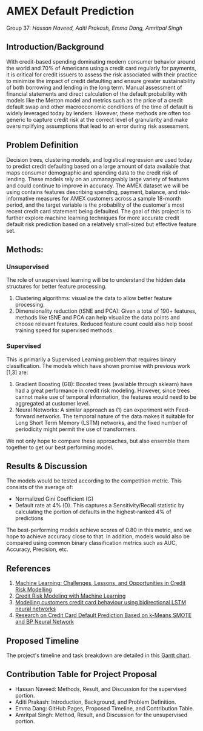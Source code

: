 # AMEX Default Prediction
Group 37: _Hassan Naveed, Aditi Prakash, Emma Dang, Amritpal Singh_

## Introduction/Background
With credit-based spending dominating modern consumer behavior around the world and 70% of Americans using a credit card regularly for payments, it is critical for credit issuers to assess the risk associated with their practice to minimize the impact of credit defaulting and ensure greater sustainability of both borrowing and lending in the long term. Manual assessment of financial statements and direct calculation of the default probability with models like the Merton model and metrics such as the price of a credit default swap and other macroeconomic conditions of the time of default is widely leveraged today by lenders. However, these methods are often too generic to capture credit risk at the correct level of granularity and make oversimplifying assumptions that lead to an error during risk assessment. 

## Problem Definition
Decision trees, clustering models, and logistical regression are used today to predict credit defaulting based on a large amount of data available that maps consumer demographic and spending data to the credit risk of lending. These models rely on an unmanageably large variety of features and could continue to improve in accuracy. The AMEX dataset we will be using contains features describing spending, payment, balance, and risk-informative measures for AMEX customers across a sample 18-month period, and the target variable is the probability of the customer's most recent credit card statement being defaulted. The goal of this project is to further explore machine learning techniques for more accurate credit default risk prediction based on a relatively small-sized but effective feature set. 

## Methods:
### Unsupervised
The role of unsupervised learning will be to understand the hidden data structures for better feature processing. 
1) Clustering algorithms: visualize the data to allow better feature processing.
2) Dimensionality reduction (tSNE and PCA): Given a total of 190+ features, methods like tSNE and PCA can help visualize the data points and choose relevant features. Reduced feature count could also help boost training speed for supervised methods.


### Supervised
This is primarily a Supervised Learning problem that requires binary classification. The models which have shown promise with previous work [1,3] are:
1)	Gradient Boosting (GB): Boosted trees (available through sklearn) have had a great performance in credit risk modeling. However, since trees cannot make use of temporal information, the features would need to be aggregated at customer level.
2)	Neural Networks: A similar approach as (1) can experiment with Feed-forward networks. The temporal nature of the data makes it suitable for Long Short Term Memory (LSTM) networks, and the fixed number of periodicity might permit the use of transformers.

We not only hope to compare these approaches, but also ensemble them together to get our best performing model.

## Results & Discussion
The models would be tested according to the competition metric. This consists of the average of:
-	Normalized Gini Coefficient (G)
-	Default rate at 4% (D). This captures a Sensitivity/Recall statistic by calculating the portion of defaults in the highest-ranked 4% of predictions

The best-performing models achieve scores of 0.80 in this metric, and we hope to achieve accuracy close to that. In addition, models would also be compared using common binary classification metrics such as AUC, Accuracy, Precision, etc.

## References
1. [Machine Learning: Challenges, Lessons, and Opportunities in Credit Risk Modelling](https://www.moodysanalytics.com/risk-perspectives-magazine/managing-disruption/spotlight/machine-learning-challenges-lessons-and-opportunities-in-credit-risk-modeling) 
1. [Credit Risk Modeling with Machine Learning](https://towardsdatascience.com/credit-risk-modeling-with-machine-learning-8c8a2657b4c4)
1. [Modelling customers credit card behaviour using bidirectional LSTM neural networks](https://journalofbigdata.springeropen.com/articles/10.1186/s40537-021-00461-7)
1. [Research on Credit Card Default Prediction Based on k-Means SMOTE and BP Neural Network](https://www.hindawi.com/journals/complexity/2021/6618841/)

## Proposed Timeline
The project's timeline and task breakdown are detailed in this [Gantt chart](https://docs.google.com/spreadsheets/d/1NwSPawBI_k9x3xHloXmnbROMbCaqwuFalB0XVgNrCJ8/edit?usp=sharing).

## Contribution Table for Project Proposal
 - Hassan Naveed: Methods, Result, and Discussion for the supervised portion.
 - Aditi Prakash: Introduction, Background, and Problem Definition.
 - Emma Dang: GitHub Pages, Proposed Timeline, and Contribution Table.
 - Amritpal Singh: Method, Result, and Discussion for the unsupervised portion.
